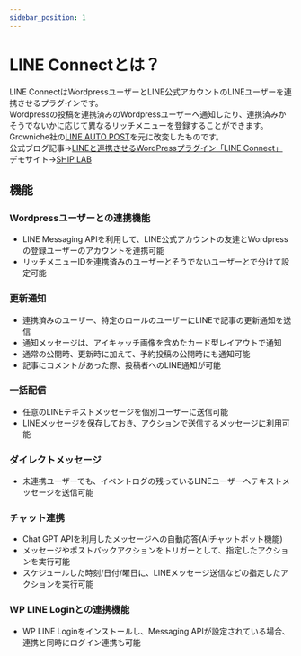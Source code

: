 ```yaml
---
sidebar_position: 1
---
```


# LINE Connectとは？

LINE ConnectはWordpressユーザーとLINE公式アカウントのLINEユーザーを連携させるプラグインです。  
Wordpressの投稿を連携済みのWordpressユーザーへ通知したり、連携済みかそうでないかに応じて異なるリッチメニューを登録することができます。  
Growniche社の[LINE AUTO POST](https://s-page.biz/line-auto-post/#home)を元に改変したものです。  
公式ブログ記事→[LINEと連携させるWordPressプラグイン「LINE Connect」](https://blog.shipweb.jp/lineconnect/)  
デモサイト→[SHIP LAB](https://gpt.shipweb.jp/)  

## 機能 
### Wordpressユーザーとの連携機能
* LINE Messaging APIを利用して、LINE公式アカウントの友達とWordpressの登録ユーザーのアカウントを連携可能
* リッチメニューIDを連携済みのユーザーとそうでないユーザーとで分けて設定可能
### 更新通知
* 連携済みのユーザー、特定のロールのユーザーにLINEで記事の更新通知を送信
* 通知メッセージは、アイキャッチ画像を含めたカード型レイアウトで通知
* 通常の公開時、更新時に加えて、予約投稿の公開時にも通知可能
* 記事にコメントがあった際、投稿者へのLINE通知が可能
### 一括配信
* 任意のLINEテキストメッセージを個別ユーザーに送信可能
* LINEメッセージを保存しておき、アクションで送信するメッセージに利用可能
### ダイレクトメッセージ
* 未連携ユーザーでも、イベントログの残っているLINEユーザーへテキストメッセージを送信可能
### チャット連携
* Chat GPT APIを利用したメッセージへの自動応答(AIチャットボット機能)
* メッセージやポストバックアクションをトリガーとして、指定したアクションを実行可能
* スケジュールした時刻/日付/曜日に、LINEメッセージ送信などの指定したアクションを実行可能
### WP LINE Loginとの連携機能
* WP LINE Loginをインストールし、Messaging APIが設定されている場合、連携と同時にログイン連携も可能
